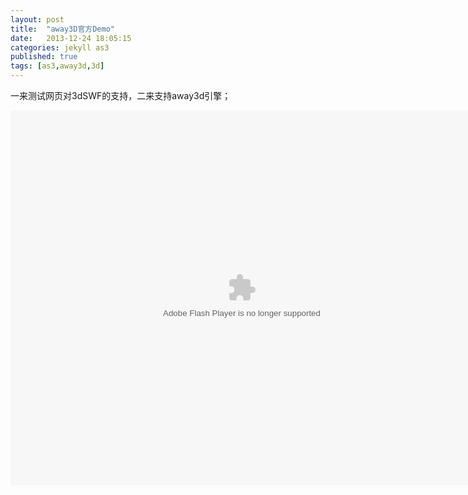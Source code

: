 ```yaml
---
layout: post
title:  "away3D官方Demo"
date:   2013-12-24 18:05:15
categories: jekyll as3
published: true
tags: [as3,away3d,3d]
---
```

一来测试网页对3dSWF的支持，二来支持away3d引擎；

<embed src="{{site.basepath}}{{site.swfpath}}away3d_demon.swf" wmode="direct" type="application/x-shockwave-flash" width="740" height="600" quality="high" />





